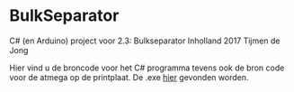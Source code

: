 # BulkSeparator

C# (en Arduino) project voor 2.3: Bulkseparator 
Inholland 2017
Tijmen de Jong

Hier vind u de broncode voor het C# programma tevens ook de bron code voor de atmega op de printplaat.
De .exe [hier](BulkSeparator/Bulkseperator/bin/Release/Bulkseperator.exe) gevonden worden.
